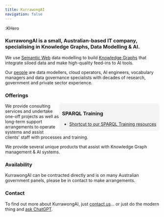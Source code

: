 ```yaml
---
title: KurrawongAI
navigation: false
---
```

:KHero

### KurrawongAI is a small, Australian-based IT company, specialising in Knowledge Graphs, Data Modelling &amp; AI.

We use [Semantic Web](https://www.w3.org/standards/semanticweb/) data modelling to build [Knowledge Graphs](https://en.wikipedia.org/wiki/Knowledge_graph) that integrate siloed data and make high-quality feed-ins to AI tools.

Our [people](/people) are data modellers, cloud operators, AI engineers, vocabulary managers and data governance specialists with decades of research, government and private sector experience.

### Offerings

<div style="float:right; border-radius:8px; padding:0 10px 0 10px; background-color: #f4f4f4;">
    <h3>SPARQL Training</h3>
    <ul><li><a href="https://github.com/Kurrawong/sparql-training-live">Shortcut to our SPARQL Training resources</a></li></ul>
</div>

We provide consulting services and undertake one-off projects as well as long-term support arrangements to operate systems and assist clients' staff with processes and training.

We provide several unique products that assist with Knowledge Graph management & AI systems.

### Availability

KurrawongAI can be contracted directly and is on many Australian government panels, please be in contact to make arrangements.

### Contact

To find out more about KurrawongAI, just [contact us](/contact)... or just do the modern thing and [ask ChatGPT](https://chatgpt.com/share/68e8d48a-9040-8007-ba33-928672355908).